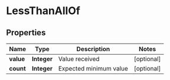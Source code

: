 

# LessThanAllOf

## Properties

Name | Type | Description | Notes
------------ | ------------- | ------------- | -------------
**value** | **Integer** | Value received |  [optional]
**count** | **Integer** | Expected minimum value |  [optional]




